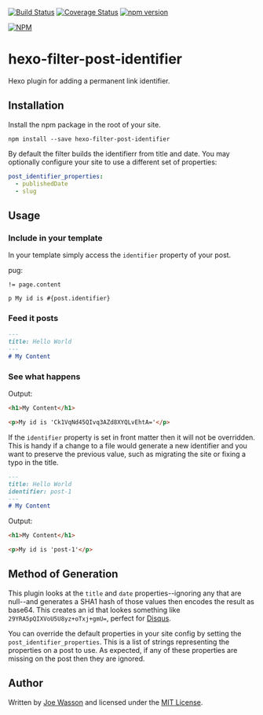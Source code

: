 [![Build Status](https://travis-ci.org/Talljoe/hexo-filter-post-identifier.svg?branch=master)](https://travis-ci.org/Talljoe/hexo-filter-post-identifier)
[![Coverage Status](https://coveralls.io/repos/github/Talljoe/hexo-filter-post-identifier/badge.svg?branch=master)](https://coveralls.io/github/Talljoe/hexo-filter-post-identifier?branch=master)
[![npm version](https://badge.fury.io/js/hexo-filter-post-identifier.svg)](https://badge.fury.io/js/hexo-filter-post-identifier)

[![NPM](https://nodei.co/npm/hexo-filter-post-identifier.png?compact=true)](https://npmjs.org/package/hexo-filter-post-identifier)

# hexo-filter-post-identifier
Hexo plugin for adding a permanent link identifier.

## Installation

Install the npm package in the root of your site.

```
npm install --save hexo-filter-post-identifier
```

By default the filter builds the identifierr from title and date. You may optionally configure your site to use a different set of properties:

```yaml
post_identifier_properties:
  - publishedDate
  - slug
```

## Usage

### Include in your template

In your template simply access the `identifier` property of your post.

pug:
```pug
!= page.content

p My id is #{post.identifier}
```

### Feed it posts

```markdown
---
title: Hello World
---
# My Content
```

### See what happens

Output:
```html
<h1>My Content</h1>

<p>My id is 'Ck1VqNd45QIvq3AZd8XYQLvEhtA='</p>
```

If the `identifier` property is set in front matter then it will not be overridden. This is handy if a change to a file would generate a new identifier and you want to preserve the previous value, such as migrating the site or fixing a typo in the title.

```markdown
---
title: Hello World
identifier: post-1
---
# My Content
```

Output:
```html
<h1>My Content</h1>

<p>My id is 'post-1'</p>
```

## Method of Generation

This plugin looks at the `title` and `date` properties--ignoring any that are null--and generates a SHA1 hash of those values then encodes the result as base64. This creates an id that lookes something like `29YRA5pQIXVoU5U8yz+oTxj+gmU=`, perfect for [Disqus](https://disqus.com/).

You can override the default properties in your site config by setting the `post_identifier_properties`.  This is a list of strings representing the properties on a post to use. As expected, if any of these properties are missing on the post then they are ignored.

## Author

Written by [Joe Wasson](http://talljoe.com/) and licensed under the [MIT License](https://opensource.org/licenses/MIT).
